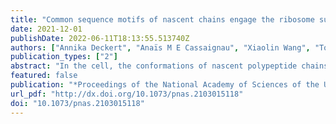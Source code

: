 ```yaml
---
title: "Common sequence motifs of nascent chains engage the ribosome surface and trigger factor."
date: 2021-12-01
publishDate: 2022-06-11T18:13:55.513740Z
authors: ["Annika Deckert", "Anaïs M E Cassaignau", "Xiaolin Wang", "Tomasz Włodarski", "Sammy H S Chan", "Christopher A Waudby", "John P Kirkpatrick", "Michele Vendruscolo", "Lisa D Cabrita", "John Christodoulou"]
publication_types: ["2"]
abstract: "In the cell, the conformations of nascent polypeptide chains during translation are modulated by both the ribosome and its associated molecular chaperone, trigger factor. The specific interactions that underlie these modulations, however, are still not known in detail. Here, we combine protein engineering, in-cell and in vitro NMR spectroscopy, and molecular dynamics simulations to explore how proteins interact with the ribosome during their biosynthesis before folding occurs. Our observations of α-synuclein nascent chains in living Escherichia coli cells reveal that ribosome surface interactions dictate the dynamics of emerging disordered polypeptides in the crowded cytosol. We show that specific basic and aromatic motifs drive such interactions and directly compete with trigger factor binding while biasing the direction of the nascent chain during its exit out of the tunnel. These results reveal a structural basis for the functional role of the ribosome as a scaffold with holdase characteristics and explain how handover of the nascent chain to specific auxiliary proteins occurs among a host of other factors in the cytosol. Copyright o̧pyright 2021 the Author(s). Published by PNAS."
featured: false
publication: "*Proceedings of the National Academy of Sciences of the United States of America*"
url_pdf: "http://dx.doi.org/10.1073/pnas.2103015118"
doi: "10.1073/pnas.2103015118"
---
```


